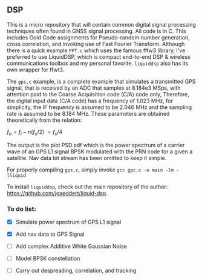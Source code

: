 ## DSP
This is a micro repository that will contain common digital signal processing techniques often found in GNSS signal processing. All code is in C.  This includes Gold Code assignments for Pseudo-random number generation, cross correlation, and invoking use of Fast Fourier Transform.  Although there is a quick example ``FFT.c`` which uses the famous fftw3 library, I've preferred to use LiquidDSP, which is compact end-to-end DSP & wireless communications toolbox and my personal favorite.  ``liquiddsp`` also has its own wrapper for ffwt3.

The ``gps.c`` example, is a complete example that simulates a transmitted GPS signal, that is received by an ADC that samples at 8.184e3 MSps, with attention paid to the Coarse Acquisition code (C/A) code only, Therefore, the digital input data (C/A code) has a frequency of 1.023 MHz, for simplicity, the IF frequency is assumed to be 2.046 MHz and the sampling rate is assumed to be 8.184 MHz.  These parameters are obtained theoretically from the relation:

$f_o = f_i - n(f_s / 2) ~= f_s / 4$

The output is the plot PSD.pdf which is the power spectrum of a carrier wave of an GPS L1 signal BPSK modulated with the PRN code for a given a satellite.  Nav data bit stream has been omitted to keep it simple.

For properly compiling ``gps.c``, simply invoke
```gcc gpc.c -o main -lm -lliquid```

To install ``liquiddsp``, check out the main repository of the author: https://github.com/jgaeddert/liquid-dsp.

### To do list:
- [x] Simulate power spectrum of GPS L1 signal
- [x] Add nav data to GPS Signal
- [ ] Add complex Additive White Gaussian Noise
- [ ] Model BPSK constellation
- [ ] Carry out despreading, correlation, and tracking




